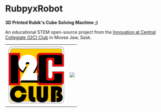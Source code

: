# RubpyxRobot
**3D Printed Rubik's Cube Solving Machine ;)**

An educational STEM open-source project from the [Innovation at Central Collegiate (I2C) Club](https://schools.prairiesouth.ca/centralcollegiate/) in Moose Jaw, Sask.

<table style="border:0px;">
  <tr style="border:0px;">
   <td style="border:0px;"><img width="185px" src="./images/I2C.png"></td>
   <td style="border:0px;"><img width="700px" src="./images/finish_solve.gif"></td>
  </tr>
</table>
